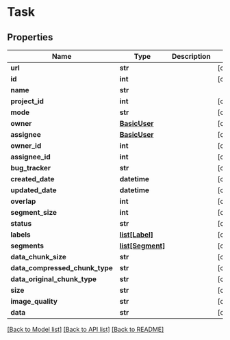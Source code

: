 # Task

## Properties
Name | Type | Description | Notes
------------ | ------------- | ------------- | -------------
**url** | **str** |  | [optional]
**id** | **int** |  | [optional]
**name** | **str** |  |
**project_id** | **int** |  | [optional]
**mode** | **str** |  | [optional]
**owner** | [**BasicUser**](BasicUser.md) |  | [optional]
**assignee** | [**BasicUser**](BasicUser.md) |  | [optional]
**owner_id** | **int** |  | [optional]
**assignee_id** | **int** |  | [optional]
**bug_tracker** | **str** |  | [optional]
**created_date** | **datetime** |  | [optional]
**updated_date** | **datetime** |  | [optional]
**overlap** | **int** |  | [optional]
**segment_size** | **int** |  | [optional]
**status** | **str** |  | [optional]
**labels** | [**list[Label]**](Label.md) |  | [optional]
**segments** | [**list[Segment]**](Segment.md) |  | [optional]
**data_chunk_size** | **str** |  | [optional]
**data_compressed_chunk_type** | **str** |  | [optional]
**data_original_chunk_type** | **str** |  | [optional]
**size** | **str** |  | [optional]
**image_quality** | **str** |  | [optional]
**data** | **str** |  | [optional]

[[Back to Model list]](../README.md#documentation-for-models) [[Back to API list]](../README.md#documentation-for-api-endpoints) [[Back to README]](../README.md)

